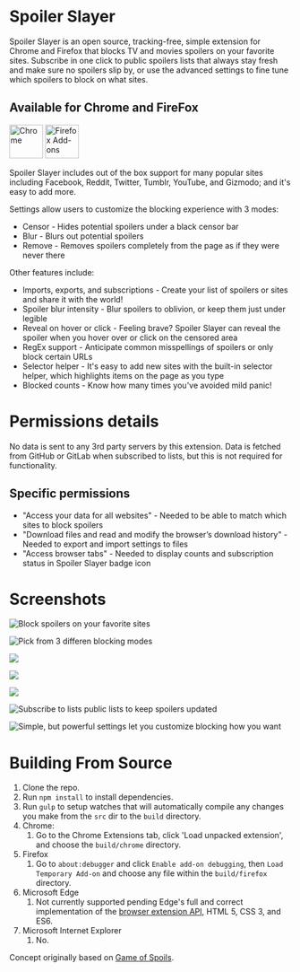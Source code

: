# Spoiler Slayer
Spoiler Slayer is an open source, tracking-free, simple extension for Chrome and Firefox
that blocks TV and movies spoilers on your favorite sites. Subscribe in one
click to public spoilers lists that always stay fresh and make sure no spoilers
slip by, or use the advanced settings to fine tune which
spoilers to block on what sites.

## Available for Chrome and FireFox

[<img src="screenshots/etc/chrome-web-store.png" title="Chrome" height="60" />](https://chrome.google.com/webstore/detail/spoiler-slayer/mploapfinhlhbgddjadjnhgiockogjlc)
[<img src="screenshots/etc/firefox-add-ons.png" title="Firefox Add-ons" height="60" />](https://addons.mozilla.org/en-US/firefox/addon/spoiler-slayer?src=external-github)


Spoiler Slayer includes out of the box support for many popular sites
including Facebook, Reddit, Twitter, Tumblr, YouTube, and Gizmodo; and it's
easy to add more.

Settings allow users to customize the blocking experience with 3 modes:
* Censor - Hides potential spoilers under a black censor bar
* Blur - Blurs out potential spoilers
* Remove - Removes spoilers completely from the page as if they were never there

Other features include:
* Imports, exports, and subscriptions - Create your list of spoilers or sites and share it with the world!
* Spoiler blur intensity - Blur spoilers to oblivion, or keep them just under legible
* Reveal on hover or click - Feeling brave? Spoiler Slayer can reveal
the spoiler when you hover over or click on the censored area
* RegEx support - Anticipate common misspellings of spoilers or only block certain URLs
* Selector helper - It's easy to add new sites with the built-in selector helper, which
highlights items on the page as you type
* Blocked counts - Know how many times you've avoided mild panic!

# Permissions details
No data is sent to any 3rd party servers by this extension. Data is fetched
from GitHub or GitLab when subscribed to lists, but this is not required
for functionality.

## Specific permissions
* "Access your data for all websites" - Needed to be able to match which sites to block spoilers
* "Download files and read and modify the browser’s download history" - Needed to export and import settings to files
* "Access browser tabs" - Needed to display counts and subscription status in Spoiler Slayer badge icon

# Screenshots

![Block spoilers on your favorite sites](screenshots/reddit_blocked.png)

![Pick from 3 differen blocking modes](screenshots/reddit_blocked_censored.png)

![](screenshots/facebook.png)

![](screenshots/twitter.png)

![](screenshots/selector_highlight_popup.png)

![Subscribe to lists public lists to keep spoilers updated](screenshots/subscription_popup.png)

![Simple, but powerful settings let you customize blocking how you want](screenshots/settings_with_sub.png)

# Building From Source
1. Clone the repo.
2. Run `npm install` to install dependencies.
3. Run `gulp` to setup watches that will automatically compile any changes you make from the `src` dir to the `build` directory.
4. Chrome:
    1. Go to the Chrome Extensions tab, click 'Load unpacked extension', and choose the `build/chrome` directory.
5. Firefox
    1. Go to `about:debugger` and click `Enable add-on debugging`, then `Load Temporary Add-on` and choose any file within the `build/firefox` directory.
6. Microsoft Edge
    1. Not currently supported pending Edge's full and correct implementation of the [browser extension API](https://developer.mozilla.org/en-US/docs/Mozilla/Add-ons/WebExtensions), HTML 5, CSS 3, and ES6.
7. Microsoft Internet Explorer
    1. No.

Concept originally based on [Game of Spoils](https://github.com/stu-blair/game-of-spoils).